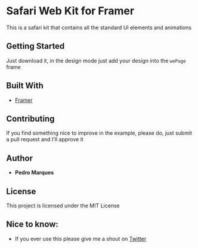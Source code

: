 # Safari Web Kit for Framer

This is a safari kit that contains all the standard UI elements and animations 

## Getting Started
Just download it, in the design mode just add your design into the `wePage` frame


## Built With

* [Framer](http://www.framer.com) 

## Contributing

If you find something nice to improve in the example, please do, just submit a pull request and I'll approve it


## Author

* **Pedro Marques** 

## License

This project is licensed under the MIT License 

## Nice to know:

* If you ever use this please give me a shout on [Twitter](https://twitter.com/pmarquees) 
